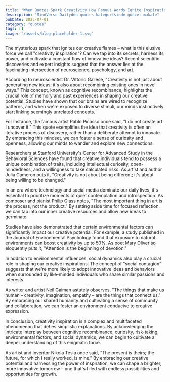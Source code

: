 ```yaml
---
title: "When Quotes Spark Creativity How Famous Words Ignite Inspiration and Fuel Your Next Big Idea"
description: "MindVerse Dailyden quotes kategorisinde güncel makale"
pubDate: 2025-07-01
category: "quotes"
tags: []
image: "/assets/blog-placeholder-1.svg"
---
```


The mysterious spark that ignites our creative flames – what is this elusive force we call "creativity inspiration"? Can we tap into its secrets, harness its power, and cultivate a constant flow of innovative ideas? Recent scientific discoveries and expert insights suggest that the answer lies at the fascinating intersection of neuroscience, psychology, and art.

According to neuroscientist Dr. Vittorio Gallese, "Creativity is not just about generating new ideas; it's also about recombining existing ones in novel ways." This concept, known as cognitive recombinance, highlights the crucial role of memory and past experiences in shaping our creative potential. Studies have shown that our brains are wired to recognize patterns, and when we're exposed to diverse stimuli, our minds instinctively start linking seemingly unrelated concepts.

For instance, the famous artist Pablo Picasso once said, "I do not create art. I uncover it." This quote exemplifies the idea that creativity is often an iterative process of discovery, rather than a deliberate attempt to innovate. By embracing this mindset, we can foster a sense of curiosity and openness, allowing our minds to wander and explore new connections.

Researchers at Stanford University's Center for Advanced Study in the Behavioral Sciences have found that creative individuals tend to possess a unique combination of traits, including intellectual curiosity, open-mindedness, and a willingness to take calculated risks. As artist and author Julia Cameron puts it, "Creativity is not about being different; it's about being willing to be changed."

In an era where technology and social media dominate our daily lives, it's essential to prioritize moments of quiet contemplation and introspection. As composer and pianist Philip Glass notes, "The most important thing in art is the process, not the product." By setting aside time for focused reflection, we can tap into our inner creative resources and allow new ideas to germinate.

Studies have also demonstrated that certain environmental factors can significantly impact our creative potential. For example, a study published in the Journal of Environmental Psychology found that exposure to natural environments can boost creativity by up to 50%. As poet Mary Oliver so eloquently puts it, "Attention is the beginning of devotion."

In addition to environmental influences, social dynamics also play a crucial role in shaping our creative inspirations. The concept of "social contagion" suggests that we're more likely to adopt innovative ideas and behaviors when surrounded by like-minded individuals who share similar passions and interests.

As writer and artist Neil Gaiman astutely observes, "The things that make us human – creativity, imagination, empathy – are the things that connect us." By embracing our shared humanity and cultivating a sense of community and collaboration, we can foster an environment conducive to creative expression.

In conclusion, creativity inspiration is a complex and multifaceted phenomenon that defies simplistic explanations. By acknowledging the intricate interplay between cognitive recombinance, curiosity, risk-taking, environmental factors, and social dynamics, we can begin to cultivate a deeper understanding of this enigmatic force.

As artist and inventor Nikola Tesla once said, "The present is theirs; the future, for which I really worked, is mine." By embracing our creative potential and harnessing the power of inspiration, we can shape a brighter, more innovative tomorrow – one that's filled with endless possibilities and opportunities for growth.